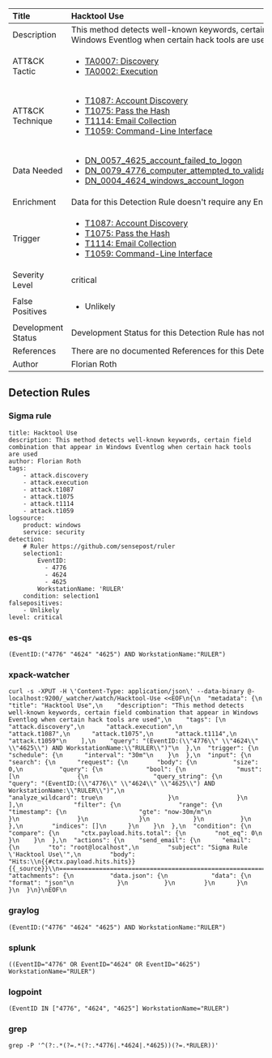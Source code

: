 | Title                | Hacktool Use                                                                                                                                                 |
|:---------------------|:------------------------------------------------------------------------------------------------------------------------------------------------------------|
| Description          | This method detects well-known keywords, certain field combination that appear in Windows Eventlog when certain hack tools are used                                                                                                                                           |
| ATT&amp;CK Tactic    |  <ul><li>[TA0007: Discovery](https://attack.mitre.org/tactics/TA0007)</li><li>[TA0002: Execution](https://attack.mitre.org/tactics/TA0002)</li></ul>  |
| ATT&amp;CK Technique | <ul><li>[T1087: Account Discovery](https://attack.mitre.org/techniques/T1087)</li><li>[T1075: Pass the Hash](https://attack.mitre.org/techniques/T1075)</li><li>[T1114: Email Collection](https://attack.mitre.org/techniques/T1114)</li><li>[T1059: Command-Line Interface](https://attack.mitre.org/techniques/T1059)</li></ul>  |
| Data Needed          | <ul><li>[DN_0057_4625_account_failed_to_logon](../Data_Needed/DN_0057_4625_account_failed_to_logon.md)</li><li>[DN_0079_4776_computer_attempted_to_validate_the_credentials_for_an_account](../Data_Needed/DN_0079_4776_computer_attempted_to_validate_the_credentials_for_an_account.md)</li><li>[DN_0004_4624_windows_account_logon](../Data_Needed/DN_0004_4624_windows_account_logon.md)</li></ul>  |
| Enrichment           |  Data for this Detection Rule doesn't require any Enrichments.  |
| Trigger              | <ul><li>[T1087: Account Discovery](../Triggers/T1087.md)</li><li>[T1075: Pass the Hash](../Triggers/T1075.md)</li><li>[T1114: Email Collection](../Triggers/T1114.md)</li><li>[T1059: Command-Line Interface](../Triggers/T1059.md)</li></ul>  |
| Severity Level       | critical |
| False Positives      | <ul><li>Unlikely</li></ul>  |
| Development Status   |  Development Status for this Detection Rule has not been defined yet.  |
| References           |  There are no documented References for this Detection Rule yet.  |
| Author               | Florian Roth |


## Detection Rules

### Sigma rule

```
title: Hacktool Use
description: This method detects well-known keywords, certain field combination that appear in Windows Eventlog when certain hack tools are used
author: Florian Roth
tags:
    - attack.discovery
    - attack.execution
    - attack.t1087
    - attack.t1075
    - attack.t1114
    - attack.t1059
logsource:
    product: windows
    service: security
detection:
    # Ruler https://github.com/sensepost/ruler
    selection1:
        EventID: 
          - 4776
          - 4624
          - 4625
        WorkstationName: 'RULER'
    condition: selection1
falsepositives:
    - Unlikely
level: critical

```





### es-qs
    
```
(EventID:("4776" "4624" "4625") AND WorkstationName:"RULER")
```


### xpack-watcher
    
```
curl -s -XPUT -H \'Content-Type: application/json\' --data-binary @- localhost:9200/_watcher/watch/Hacktool-Use <<EOF\n{\n  "metadata": {\n    "title": "Hacktool Use",\n    "description": "This method detects well-known keywords, certain field combination that appear in Windows Eventlog when certain hack tools are used",\n    "tags": [\n      "attack.discovery",\n      "attack.execution",\n      "attack.t1087",\n      "attack.t1075",\n      "attack.t1114",\n      "attack.t1059"\n    ],\n    "query": "(EventID:(\\"4776\\" \\"4624\\" \\"4625\\") AND WorkstationName:\\"RULER\\")"\n  },\n  "trigger": {\n    "schedule": {\n      "interval": "30m"\n    }\n  },\n  "input": {\n    "search": {\n      "request": {\n        "body": {\n          "size": 0,\n          "query": {\n            "bool": {\n              "must": [\n                {\n                  "query_string": {\n                    "query": "(EventID:(\\"4776\\" \\"4624\\" \\"4625\\") AND WorkstationName:\\"RULER\\")",\n                    "analyze_wildcard": true\n                  }\n                }\n              ],\n              "filter": {\n                "range": {\n                  "timestamp": {\n                    "gte": "now-30m/m"\n                  }\n                }\n              }\n            }\n          }\n        },\n        "indices": []\n      }\n    }\n  },\n  "condition": {\n    "compare": {\n      "ctx.payload.hits.total": {\n        "not_eq": 0\n      }\n    }\n  },\n  "actions": {\n    "send_email": {\n      "email": {\n        "to": "root@localhost",\n        "subject": "Sigma Rule \'Hacktool Use\'",\n        "body": "Hits:\\n{{#ctx.payload.hits.hits}}{{_source}}\\n================================================================================\\n{{/ctx.payload.hits.hits}}",\n        "attachments": {\n          "data.json": {\n            "data": {\n              "format": "json"\n            }\n          }\n        }\n      }\n    }\n  }\n}\nEOF\n
```


### graylog
    
```
(EventID:("4776" "4624" "4625") AND WorkstationName:"RULER")
```


### splunk
    
```
((EventID="4776" OR EventID="4624" OR EventID="4625") WorkstationName="RULER")
```


### logpoint
    
```
(EventID IN ["4776", "4624", "4625"] WorkstationName="RULER")
```


### grep
    
```
grep -P '^(?:.*(?=.*(?:.*4776|.*4624|.*4625))(?=.*RULER))'
```



